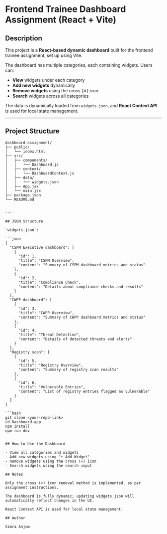 # Frontend Trainee Dashboard Assignment (React + Vite)

## Description
This project is a **React-based dynamic dashboard** built for the frontend trainee assignment, set up using Vite.

The dashboard has multiple categories, each containing widgets. Users can:

- **View** widgets under each category  
- **Add new widgets** dynamically  
- **Remove widgets** using the cross (✕) icon  
- **Search** widgets across all categories  

The data is dynamically loaded from `widgets.json`, and **React Context API** is used for local state management.

---

## Project Structure
```text
dashboard-assignment/
├── public/
│   └── index.html
├── src/
│   ├── components/
│   │   └── Dashboard.js
│   ├── context/
│   │   └── DashboardContext.js
│   ├── data/
│   │   └── widgets.json
│   ├── App.jsx
│   └── main.jsx
├── package.json
└── README.md


---

## JSON Structure

`widgets.json`:

```json
{
  "CSPM Executive dashboard": [
    {
      "id": 1,
      "title": "CSPM Overview",
      "content": "Summary of CSPM dashboard metrics and status"
    },
    {
      "id": 2,
      "title": "Compliance Check",
      "content": "Details about compliance checks and results"
    }
  ],
  "CWPP dashboard": [
    {
      "id": 3,
      "title": "CWPP Overview",
      "content": "Summary of CWPP dashboard metrics and status"
    },
    {
      "id": 4,
      "title": "Threat Detection",
      "content": "Details of detected threats and alerts"
    }
  ],
  "Registry scan": [
    {
      "id": 5,
      "title": "Registry Overview",
      "content": "Summary of registry scan results"
    },
    {
      "id": 6,
      "title": "Vulnerable Entries",
      "content": "List of registry entries flagged as vulnerable"
    }
  ]
}

```bash
git clone <your-repo-link>
cd Dashboard-app
npm install
npm run dev


## How to Use the Dashboard

- View all categories and widgets
- Add new widgets using "+ Add Widget"
- Remove widgets using the cross (✕) icon
- Search widgets using the search input

## Notes

Only the cross (✕) icon removal method is implemented, as per assignment instructions.

The dashboard is fully dynamic; updating widgets.json will automatically reflect changes in the UI.

React Context API is used for local state management.

## Author

Simra Anjum